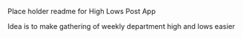 <p> Place holder readme for High Lows Post App </p>

<p> Idea is to make gathering of weekly department high and lows easier </p> 
